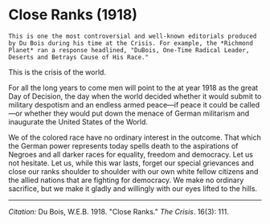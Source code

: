 # Close Ranks (1918)


```{margin}
This is one the most controversial and well-known editorials produced by Du Bois during his time at the Crisis. For example, the *Richmond Planet* ran a response headlined, "DuBois, One-Time Radical Leader, Deserts and Betrays Cause of His Race."
```

This is the crisis of the world.

For all the long years to come men will point to the at year 1918 as the great Day of Decision, the day when the world decided whether it would submit to military despotism and an endless armed peace—if peace it could be called—or whether they would put down the menace of German militarism and inaugurate the United States of the World.

We of the colored race have no ordinary interest in the outcome. That which the German power represents today spells death to the aspirations of Negroes and all darker races for equality, freedom and democracy. Let us not hesitate. Let us, while this war lasts, forget our special grievances and close our ranks shoulder to shoulder with our own white fellow citizens and the allied nations that are fighting for democracy. We make no ordinary sacrifice, but we make it gladly and willingly with our eyes lifted to the hills.


______________
*Citation:* Du Bois, W.E.B. 1918. "Close Ranks." *The Crisis*. 16(3): 111.
